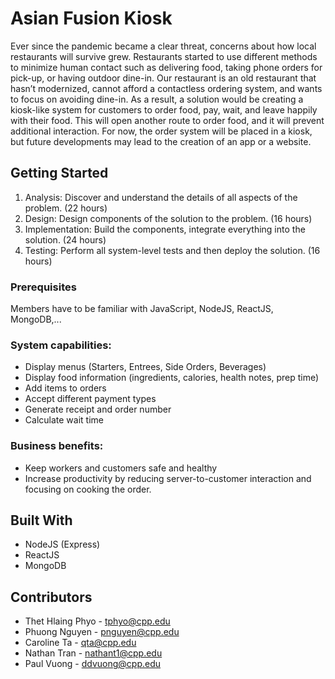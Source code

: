# Asian Fusion Kiosk
Ever since the pandemic became a clear threat, concerns about how local restaurants will survive grew. Restaurants started to use different methods to minimize human contact such as delivering food, taking phone orders for pick-up, or having outdoor dine-in. Our restaurant is an old restaurant that hasn’t modernized, cannot afford a contactless ordering system, and wants to focus on avoiding dine-in. As a result, a solution would be creating a kiosk-like system for customers to order food, pay, wait, and leave happily with their food. This will open another route to order food, and it will prevent additional interaction. For now, the order system will be placed in a kiosk, but future
developments may lead to the creation of an app or a website.

## Getting Started
1. Analysis: Discover and understand the details of all aspects of the problem. (22 hours)
2. Design: Design components of the solution to the problem. (16 hours)
3. Implementation: Build the components, integrate everything into the solution. (24 hours)
4. Testing: Perform all system-level tests and then deploy the solution. (16 hours)

### Prerequisites
Members have to be familiar with JavaScript, NodeJS, ReactJS, MongoDB,...

### System capabilities:
* Display menus (Starters, Entrees, Side Orders, Beverages)
* Display food information (ingredients, calories, health notes, prep time)
* Add items to orders
* Accept different payment types
* Generate receipt and order number
* Calculate wait time

### Business benefits:
* Keep workers and customers safe and healthy
* Increase productivity by reducing server-to-customer interaction and focusing on
cooking the order.

## Built With
* NodeJS (Express)
* ReactJS
* MongoDB

## Contributors
* Thet Hlaing Phyo - tphyo@cpp.edu
* Phuong Nguyen - pnguyen@cpp.edu
* Caroline Ta - qta@cpp.edu
* Nathan Tran - nathant1@cpp.edu
* Paul Vuong - ddvuong@cpp.edu
